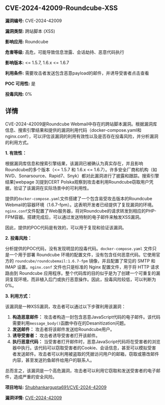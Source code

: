 ## CVE-2024-42009-Roundcube-XSS

**漏洞编号:** CVE-2024-42009

**漏洞类型:** 跨站脚本 (XSS)

**影响应用:** Roundcube

**危害等级:** 高危，可能导致信息泄露、会话劫持、恶意代码执行

**影响版本:** <= 1.5.7, 1.6.x <= 1.6.7

**利用条件:** 需要攻击者发送包含恶意payload的邮件，并诱导受害者点击查看

**POC 可用性:** 是

**投毒风险:** 0%

## 详情

CVE-2024-42009是Roundcube Webmail中存在的跨站脚本漏洞。根据漏洞库信息、搜索引擎结果和提供的漏洞利用代码（docker-compose.yaml和nginx.conf），可以评估该漏洞的利用有效性以及是否存在投毒风险，并分析漏洞的利用方式。

**1. 有效性：**

根据漏洞库信息和搜索引擎结果，该漏洞已被确认为真实存在，并且影响Roundcube的多个版本（<= 1.5.7 和 1.6.x <= 1.6.7）。许多安全厂商和机构（如NVD、Sonarsource、Rapid7、Snyk）都对此漏洞进行了披露和跟踪。搜索引擎结果[webpage 3]提到CERT Polska观察到攻击者利用Roundcube窃取用户凭据，验证了该漏洞在实际场景中的可利用性。

提供的`docker-compose.yaml`文件搭建了一个包含易受攻击版本的Roundcube Webmail的容器环境（1.6.7-fpm）。这表明开发者已经提供了复现漏洞的环境。`nginx.conf`文件配置了Web服务器，将对Roundcube的请求转发到相应的PHP-FPM容器。搭建完成后，可以通过发送特制的电子邮件来触发XSS漏洞。

因此，提供的POC代码是有效的，可以用于复现和验证该漏洞。

**2. 投毒风险：**

分析提供的POC代码，没有发现明显的投毒代码。`docker-compose.yaml` 文件只是一个用于部署 Roundcube 环境的配置文件，没有包含任何恶意代码。它使用官方的 `roundcube/roundcubemail:1.6.7-fpm` 镜像，并且配置了常见的 SMTP 和 IMAP 设置。`nginx.conf` 文件也只是标准的 Nginx 配置文件，用于将 HTTP 请求路由到 Roundcube 应用程序。整个代码库的目的似乎是为了创建一个可重复的漏洞复现环境，而非植入后门或执行恶意操作。因此，投毒风险较低，可以判断为0%。

**3. 利用方式：**

该漏洞是一种XSS漏洞，攻击者可以通过以下步骤利用该漏洞：

   1.  **构造恶意邮件：** 攻击者构造一封包含恶意JavaScript代码的电子邮件。该代码需要利用`message_body()`函数中存在的Desanitization问题。
   2.  **发送邮件：** 攻击者将该邮件发送给Roundcube用户。
   3.  **诱导受害者：** 攻击者诱导受害者打开该邮件。
   4.  **执行恶意代码：** 当受害者打开邮件时，恶意JavaScript代码将在受害者的浏览器中执行。该代码可以窃取受害者的Cookie、会话信息，甚至可以模拟受害者发送邮件。攻击者可以利用被盗取的凭据访问用户的邮箱，窃取或篡改邮件内容，甚至发送钓鱼邮件给用户的联系人。

总而言之，该漏洞是一个高危漏洞，攻击者可以利用它窃取和发送受害者的电子邮件，造成严重的安全风险。

**项目地址:** [Shubhankargupta691/CVE-2024-42009](https://github.com/Shubhankargupta691/CVE-2024-42009)

**漏洞详情:** [CVE-2024-42009](https://nvd.nist.gov/vuln/detail/CVE-2024-42009)